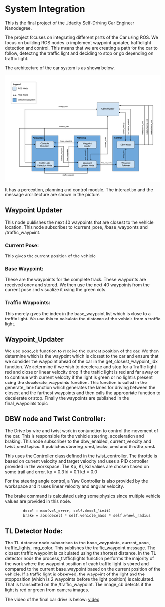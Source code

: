 # System Integration
This is the final project of the Udacity Self-Driving Car Engineer Nanodegree.

The project focuses on integrating different parts of the Car using ROS. We focus on building ROS nodes to implement waypoint updater, trafficlight detection and control. This means that we are creating a path for the car to follow, detecting the traffic light and deciding to stop or go depending on traffic light.

The architecture of the car system is as shown below.

![](./ros-architecture.png)

It has a perception, planning and control module. The interaction and the message architecture are shown in the picture. 

## Waypoint Updater
This node publishes the next 40 waypoints that are closest to the vehicle location. This node subscribes to /current_pose, /base_waypoints and /traffic_waypoint.
### Current Pose:
This gives the current position of the vehicle

### Base Waypoint:
These are the waypoints for the complete track. These waypoints are received once and stored. We then use the next 40 waypoints from the current pose and visualize it using the green dots.

### Traffic Waypoints:
This merely gives the index in the base_waypoint list which is close to a traffic light. We use this to calculate the distance of the vehicle from a traffic light.

## Waypoint_Updater
We use pose_cb function to receive the current position of the car. We then determine which is the waypoint which is closest to the car and ensure that we consider the waypoint ahead of the car in the get_closest_waypoint_idx function. We determine if we wish to decelerate and stop for a Traffic light red and close or linear velocity drop if the traffic light is red and far away or to continue with current velocity if the light is green or no light is present using the decelerate_waypoints function. This function is called in the generate_lane function which generates the lanes for driving between the closest and the farthest waypoints and then calls the appropriate function to decelerate or stop. Finally the waypoints are published in the final_waypoints topic


## DBW node and Twist Controller:
The Drive by wire and twist work in conjunction to control the movement of the car. This is responsible for the vehicle steering, acceleration and braking. This node subscribes to the dbw_enabled, current_velocity and twist_cmd topics. It publishes steering_cmd, brake_cmd and throttle_cmd.

This uses the Controller class defined in the twist_controller. The throttle is based on current velocity and target velocity and uses a PID controller provided in the workspace. The Kp, Ki, Kd values are chosen based on some trail and error.
        kp = 0.3
        ki = 0.1
        kd = 0.0
        
For the steering angle control, a Yaw Controller is also provided by the workspace and it uses linear velocity and angular velocity.

The brake command is calculated using some physics since multiple vehicle values are provided in this node.

            decel = max(vel_error, self.decel_limit)
            brake = abs(decel) * self.vehicle_mass * self.wheel_radius
            
## TL Detector Node:
The TL detector node subscribes to the base_waypoints, current_pose, traffic_lights, img_color. This publishes the traffic_waypoint message. The closest traffic waypoint is calculated using the shortest distance. In the TL detector node the process_traffic)lights function performs the majority of the work where the waypoint position of each traffic light is stored and compared to the current base_waypoint based on the current position of the vehicle. If a traffic light is observed, the waypoint of the light and the stopposition (which is 2 waypoints before the light position) is calculated. That is transmitted on the /traffic_waypoint. 
The image_cb detects if the light is red or green from camera images.

The video of the final car drive is below:
[video](./Red_light.mov)
